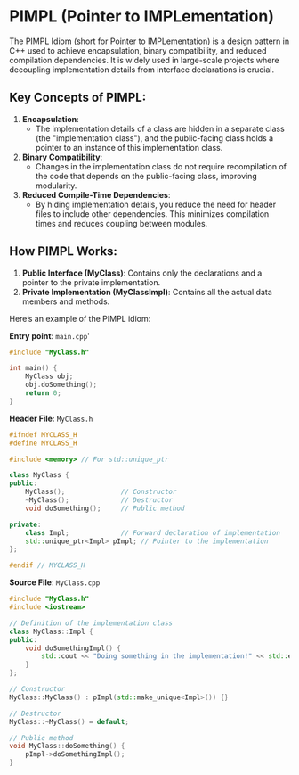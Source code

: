 # PIMPL (Pointer to IMPLementation)

The PIMPL Idiom (short for Pointer to IMPLementation) is a design pattern in C++ used to achieve encapsulation, binary compatibility, and reduced compilation dependencies. It is widely used in large-scale projects where decoupling implementation details from interface declarations is crucial.

## Key Concepts of PIMPL:

1. **Encapsulation**:
   - The implementation details of a class are hidden in a separate class (the "implementation class"), and the public-facing class holds a pointer to an instance of this implementation class.
2. **Binary Compatibility**:
   - Changes in the implementation class do not require recompilation of the code that depends on the public-facing class, improving modularity.
3. **Reduced Compile-Time Dependencies**:
   - By hiding implementation details, you reduce the need for header files to include other dependencies. This minimizes compilation times and reduces coupling between modules.

## How PIMPL Works:

1. **Public Interface (MyClass)**: Contains only the declarations and a pointer to the private implementation.
2. **Private Implementation (MyClassImpl)**: Contains all the actual data members and methods.

Here’s an example of the PIMPL idiom:

**Entry point**: `main.cpp`'

```c++
#include "MyClass.h"

int main() {
    MyClass obj;
    obj.doSomething();
    return 0;
}
```

**Header File**: `MyClass.h`

```c++
#ifndef MYCLASS_H
#define MYCLASS_H

#include <memory> // For std::unique_ptr

class MyClass {
public:
    MyClass();              // Constructor
    ~MyClass();             // Destructor
    void doSomething();     // Public method

private:
    class Impl;             // Forward declaration of implementation
    std::unique_ptr<Impl> pImpl; // Pointer to the implementation
};

#endif // MYCLASS_H

```

**Source File**: `MyClass.cpp`

```c++
#include "MyClass.h"
#include <iostream>

// Definition of the implementation class
class MyClass::Impl {
public:
    void doSomethingImpl() {
        std::cout << "Doing something in the implementation!" << std::endl;
    }
};

// Constructor
MyClass::MyClass() : pImpl(std::make_unique<Impl>()) {}

// Destructor
MyClass::~MyClass() = default;

// Public method
void MyClass::doSomething() {
    pImpl->doSomethingImpl();
}
```